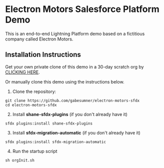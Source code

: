 # Electron Motors Salesforce Platform Demo

This is an end-to-end Lightning Platform demo based on a fictitious company called Electron Motors.

## Installation Instructions

Get your own private clone of this demo in a 30-day scratch org by [CLICKING HERE](https://hosted-scratch.herokuapp.com/launch?template=https://github.com/gabesumner/electron-motors-sfdx).

Or manually clone this demo using the instructions below.

1. Clone the repository:

```
git clone https://github.com/gabesumner/electron-motors-sfdx
cd electron-motors-sfdx
```

2. Install **shane-sfdx-plugins** (if you don't already have it)

  ```
  sfdx plugins:install shane-sfdx-plugins
  ```

3. Install **sfdx-migration-automatic** (if you don't already have it)

  ```
  sfdx plugins:install sfdx-migration-automatic
  ```


4. Run the startup script

  ```
  sh orgInit.sh
  ```